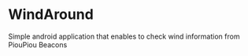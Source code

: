 # WindAround
Simple android application that enables to check wind information from PiouPiou Beacons
